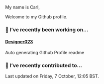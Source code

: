My name is Carl,

Welcome to my Github profile.

### 🔭 I’ve recently been working on...

#### [Designer023](https://github.com/Designer023/Designer023) 
Auto generating Github Profile readme


### 🖖 I’ve recently contributed to...


Last updated on Friday, 7 October, 12:05 BST.